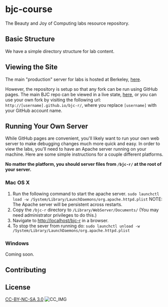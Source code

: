 bjc-course
==========

The Beauty and Joy of Computing labs resource repository.

## Basic Structure
We have a simple directory structure for lab content.

## Viewing the Site
The main "production" server for labs is hosted at Berkeley, [here][main].

However, the repository is setup so that any fork can be run using GitHub pages.
The main BJC repo can be viewed in a live state, [here](gh), or you can use your own
fork by visiting the following url: `http://[username].github.io/bjc-r/`, where you
replace `[username]` with your GitHub account name.

## Running Your Own Server
While GitHub pages are convenient, you'll likely want to run your own web server
to make debugging changes much more quick and easy. In order to view the labs, you'll
need to have an Apache server running on your machine. Here are some simple instructions
for a couple different platforms.

__No matter the platform, you should server files from `/bjc-r/` at the root of your
server.__
### Mac OS X
1. Run the following command to start the apache server.
`sudo launchctl load -w /System/Library/LaunchDaemons/org.apache.httpd.plist`
NOTE: The Apache server will be persistent across restarts.
2. Copy the `/bjc-r` directory to `/Library/WebServer/Documents/`
  (You may need administrator privileges to do this.)
3. Navigate to [http://localhost/bjc-r](http://localhost/bjc-r) in a browser.
4. To stop the sever from running do:
  `sudo launchctl unload -w /System/Library/LaunchDaemons/org.apache.httpd.plist`

### Windows
Coming soon.

## Contributing

## License
[CC-BY-NC-SA 3.0][cc]
![CC_IMG][cc_img]


[main]:http://bjc.eecs.berkeley.edu/bjc-r/
[cc]:http://creativecommons.org/licenses/by-nc-sa/3.0/
[cc_img]:http://i.creativecommons.org/l/by-nc-sa/3.0/88x31.png
